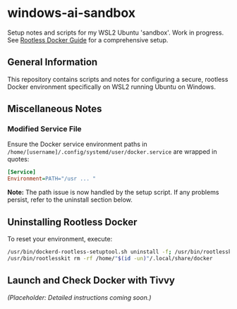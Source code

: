 # windows-ai-sandbox

Setup notes and scripts for my WSL2 Ubuntu 'sandbox'. Work in progress. See [Rootless Docker Guide](./rootless_docker_guide.md) for a comprehensive setup.

## General Information

This repository contains scripts and notes for configuring a secure, rootless Docker environment specifically on WSL2 running Ubuntu on Windows.

## Miscellaneous Notes

### Modified Service File

Ensure the Docker service environment paths in `/home/[username]/.config/systemd/user/docker.service` are wrapped in quotes:

```ini
[Service]
Environment=PATH="/usr ... "
```

**Note:** The path issue is now handled by the setup script. If any problems persist, refer to the uninstall section below.

## Uninstalling Rootless Docker

To reset your environment, execute:

```bash
/usr/bin/dockerd-rootless-setuptool.sh uninstall -f; /usr/bin/rootlesskit rm -rf /home/"$(id -un)"/.local/share/docker
/usr/bin/rootlesskit rm -rf /home/"$(id -un)"/.local/share/docker
```

## Launch and Check Docker with Tivvy

*(Placeholder: Detailed instructions coming soon.)*



<!-- # windows-ai-sandbox
Setup notes and scripts for my WSL2 Ubuntu 'sandbox'.  Work in progress.


# misc items
Modified /home/[username]/.config/systemd/user/docker.service

Ensure environment paths are wrapped in quotes:

[Service]
Environment=PATH=<span style="color:red">"</span>/usr ... <span style="color:red">"</span>

*NOTE* - now modified in script; if issue come up, refer to uninstall lines below

### uninstall - dockerd-rootless-setuptool.sh
```bash
/usr/bin/dockerd-rootless-setuptool.sh uninstall -f ; /usr/bin/rootlesskit rm -rf /home/"$(id -un)"/.local/share/docker
/usr/bin/rootlesskit rm -rf /home/"$(id -un)"/.local/share/docker
```
 -->

